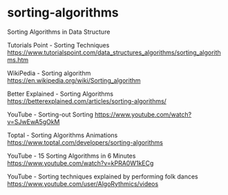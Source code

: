 # sorting-algorithms
Sorting Algorithms in Data Structure

Tutorials Point - Sorting Techniques
https://www.tutorialspoint.com/data_structures_algorithms/sorting_algorithms.htm

WikiPedia - Sorting algorithm
https://en.wikipedia.org/wiki/Sorting_algorithm

Better Explained - Sorting Algorithms
https://betterexplained.com/articles/sorting-algorithms/

YouTube - Sorting-out Sorting
https://www.youtube.com/watch?v=SJwEwA5gOkM

Toptal - Sorting Algorithms Animations
https://www.toptal.com/developers/sorting-algorithms

YouTube - 15 Sorting Algorithms in 6 Minutes
https://www.youtube.com/watch?v=kPRA0W1kECg

YouTube - Sorting techniques explained by performing folk dances
https://www.youtube.com/user/AlgoRythmics/videos
